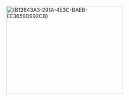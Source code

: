 <img width="319" height="241" alt="{B12643A3-291A-4E3C-BAEB-EE3659D992CB}" src="https://github.com/user-attachments/assets/84cf4e34-3ecb-4449-a32e-f3ced6a6d7bd" />

